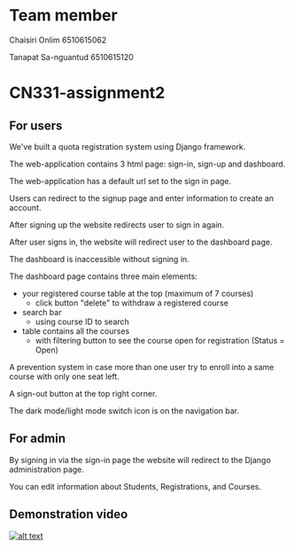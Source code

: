 # Team member

Chaisiri Onlim 6510615062

Tanapat Sa-nguantud 6510615120

# CN331-assignment2

## For users

We've built a quota registration system using Django framework.

The web-application contains 3 html page: sign-in, sign-up and dashboard.

The web-application has a default url set to the sign in page.

Users can redirect to the signup page and enter information to create an account.

After signing up the website redirects user to sign in again.

After user signs in, the website will redirect user to the dashboard page.

The dashboard is inaccessible without signing in.

The dashboard page contains three main elements:
- your registered course table at the top (maximum of 7 courses)
    * click button "delete" to withdraw a registered course 
- search bar
    * using course ID to search
- table contains all the courses
    * with filtering button to see the course open for registration (Status = Open)

A prevention system in case more than one user try to enroll into a same course with only one seat left.

A sign-out button at the top right corner.

The dark mode/light mode switch icon is on the navigation bar.

## For admin

By signing in via the sign-in page the website will redirect to the Django administration page.

You can edit information about Students, Registrations, and Courses.

## Demonstration video
[![alt text](https://img.youtube.com/vi/video-id/0.jpg)](https://youtu.be/Re_aVNl9H20)








